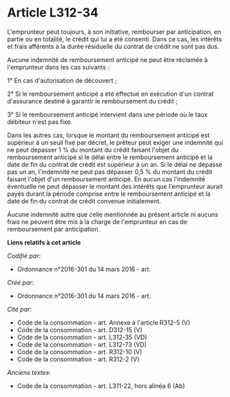 # Article L312-34

L'emprunteur peut toujours, à son initiative, rembourser par anticipation, en partie ou en totalité, le crédit qui lui a été
consenti. Dans ce cas, les intérêts et frais afférents à la durée résiduelle du contrat de crédit ne sont pas dus.

Aucune indemnité de remboursement anticipé ne peut être réclamée à l'emprunteur dans les cas suivants :

1° En cas d'autorisation de découvert ;

2° Si le remboursement anticipé a été effectué en exécution d'un contrat d'assurance destiné à garantir le remboursement du
crédit ;

3° Si le remboursement anticipé intervient dans une période où le taux débiteur n'est pas fixe.

Dans les autres cas, lorsque le montant du remboursement anticipé est supérieur à un seuil fixé par décret, le prêteur peut
exiger une indemnité qui ne peut dépasser 1 % du montant du crédit faisant l'objet du remboursement anticipé si le délai
entre le remboursement anticipé et la date de fin du contrat de crédit est supérieur à un an. Si le délai ne dépasse pas un
an, l'indemnité ne peut pas dépasser 0,5 % du montant du crédit faisant l'objet d'un remboursement anticipé. En aucun cas
l'indemnité éventuelle ne peut dépasser le montant des intérêts que l'emprunteur aurait payés durant la période comprise
entre le remboursement anticipé et la date de fin du contrat de crédit convenue initialement.

Aucune indemnité autre que celle mentionnée au présent article ni aucuns frais ne peuvent être mis à la charge de
l'emprunteur en cas de remboursement par anticipation.

**Liens relatifs à cet article**

_Codifié par_:

  - Ordonnance n°2016-301 du 14 mars 2016 - art.

_Créé par_:

  - Ordonnance n°2016-301 du 14 mars 2016 - art.

_Cité par_:

  - Code de la consommation - art. Annexe à l'article R312-5 (V)
  - Code de la consommation - art. D312-15 (V)
  - Code de la consommation - art. L312-35 (VD)
  - Code de la consommation - art. L312-73 (VD)
  - Code de la consommation - art. R312-10 (V)
  - Code de la consommation - art. R312-2 (V)

_Anciens textes_:

  - Code de la consommation - art. L311-22, hors alinéa 6 (Ab)
